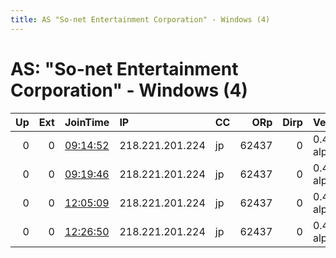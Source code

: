 ```yaml
---
title: AS "So-net Entertainment Corporation" - Windows (4)
---
```


# AS: "So-net Entertainment Corporation" - Windows (4)

|   Up |   Ext | JoinTime                                                                                            | IP              | CC   |   ORp |   Dirp | Version       | Contact   | Nickname   |   eFamMembers |
|-----:|------:|:----------------------------------------------------------------------------------------------------|:----------------|:-----|------:|-------:|:--------------|:----------|:-----------|--------------:|
|    0 |     0 | [09:14:52](https://metrics.torproject.org/rs.html#details/24BC6B5262CE6E3DE42DBB65A362B36C8DC396D2) | 218.221.201.224 | jp   | 62437 |      0 | 0.4.3.3-alpha | None      | default    |             1 |
|    0 |     0 | [09:19:46](https://metrics.torproject.org/rs.html#details/7808887328774FEA6603343163818FEF0A89EDF6) | 218.221.201.224 | jp   | 62437 |      0 | 0.4.3.3-alpha | None      | default    |             1 |
|    0 |     0 | [12:05:09](https://metrics.torproject.org/rs.html#details/F9FC99A2CE280602CDD007692B0BE8051762756E) | 218.221.201.224 | jp   | 62437 |      0 | 0.4.3.3-alpha | None      | default    |             1 |
|    0 |     0 | [12:26:50](https://metrics.torproject.org/rs.html#details/CB4CCAFC2208C6CB9C371A3AF11E1FA6A0A8615E) | 218.221.201.224 | jp   | 62437 |      0 | 0.4.3.3-alpha | None      | default    |             1 |
